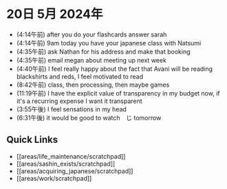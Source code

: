 # 20日 5月 2024年
- (4:14午前) after you do your flashcards answer sarah
- (4:14午前) 9am today you have your japanese class with Natsumi
- (4:35午前) ask Nathan for his address and make that booking
- (4:35午前) email megan about meeting up next week
- (4:40午前) I feel really happy about the fact that Avani will be reading blackshirts and reds, I feel motivated to read
- (8:42午前) class, then processing, then maybe games
- (11:19午前) I have the explicit value of transparency in my budget now, if it's a recurring expense I want it transparent
- (3:55午後) I feel sensations in my head
- (6:31午後) it would be good to watch　じ tomorrow






 



## Quick Links
- [[areas/life_maintenance/scratchpad]]
- [[areas/sashin_exists/scratchpad]]
- [[areas/acquiring_japanese/scratchpad]]
- [[areas/work/scratchpad]]

